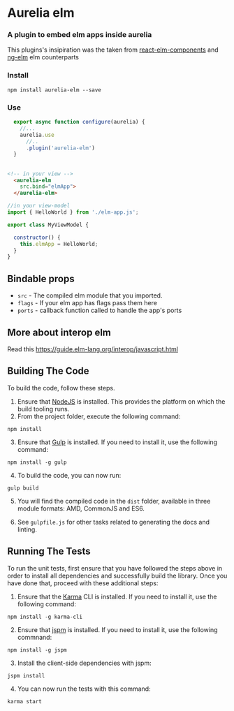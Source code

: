 # Aurelia elm

### A plugin to embed elm apps inside aurelia

This plugins's insipiration was the taken from [react-elm-components](https://github.com/evancz/react-elm-components) and [ng-elm](https://github.com/camargo/ng-elm) elm counterparts

### Install

`npm install aurelia-elm --save`

### Use

```javascript
  export async function configure(aurelia) {
    //...
    aurelia.use
      //..
      .plugin('aurelia-elm')
  }
```

## 

```html
<!-- in your view -->
  <aurelia-elm 
    src.bind="elmApp">
  </aurelia-elm>
```

```javascript
//in your view-model
import { HelloWorld } from './elm-app.js';

export class MyViewModel {

  constructor() {
    this.elmApp = HelloWorld;
  }
}
```

## Bindable props
- ```src``` - The compiled elm module that you imported.
- ```flags``` - If your elm app has flags pass them here
- ```ports``` - callback function called to handle the app's ports

## More about interop elm

Read this https://guide.elm-lang.org/interop/javascript.html


## Building The Code

To build the code, follow these steps.

1. Ensure that [NodeJS](http://nodejs.org/) is installed. This provides the platform on which the build tooling runs.
2. From the project folder, execute the following command:

  ```shell
  npm install
  ```
3. Ensure that [Gulp](http://gulpjs.com/) is installed. If you need to install it, use the following command:

  ```shell
  npm install -g gulp
  ```
4. To build the code, you can now run:

  ```shell
  gulp build
  ```
5. You will find the compiled code in the `dist` folder, available in three module formats: AMD, CommonJS and ES6.

6. See `gulpfile.js` for other tasks related to generating the docs and linting.

## Running The Tests

To run the unit tests, first ensure that you have followed the steps above in order to install all dependencies and successfully build the library. Once you have done that, proceed with these additional steps:

1. Ensure that the [Karma](http://karma-runner.github.io/) CLI is installed. If you need to install it, use the following command:

  ```shell
  npm install -g karma-cli
  ```
2. Ensure that [jspm](http://jspm.io/) is installed. If you need to install it, use the following commnand:

  ```shell
  npm install -g jspm
  ```
3. Install the client-side dependencies with jspm:

  ```shell
  jspm install
  ```

4. You can now run the tests with this command:

  ```shell
  karma start
  ```
